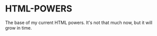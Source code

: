 HTML-POWERS
===========

The base of my current HTML powers. It's not that much now, but it will grow in time.

<!DOCTYPE html>

